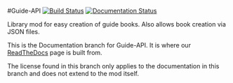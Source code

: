 #Guide-API [![Build Status](http://tehnut.info/jenkins/buildStatus/icon?job=Guide-API/1.9)](http://tehnut.info/jenkins/job/Guide-API/job/1.9/) [![Documentation Status](https://readthedocs.org/projects/guide-api/badge/?version=latest)](https://readthedocs.org/projects/guide-api/?badge=latest)

Library mod for easy creation of guide books. Also allows book creation via JSON files.

This is the Documentation branch for Guide-API. It is where our [ReadTheDocs](http://guide-api.readthedocs.io/en/latest/) page is built from.

The license found in this branch only applies to the documentation in this branch and does not extend to the mod itself.